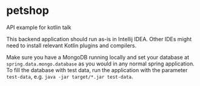 # petshop
API example for kotlin talk

This backend application should run as-is in Intellij IDEA. Other IDEs might need to install relevant Kotlin plugins and compilers.

Make sure you have a MongoDB running locally and set your database at `spring.data.mongo.database` as you would in any normal spring application. To fill the database with test data, run the application with the parameter `test-data`, e.g. `java -jar target/*.jar test-data`.
